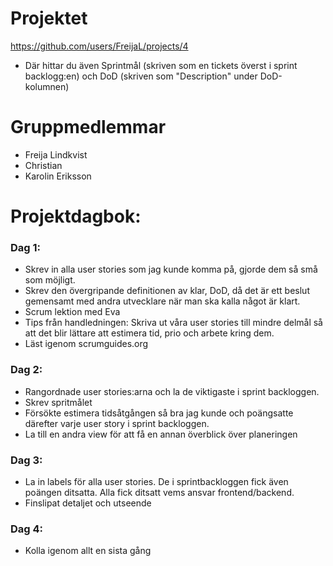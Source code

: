 # Projektet
https://github.com/users/FreijaL/projects/4
- Där hittar du även Sprintmål (skriven som en tickets överst i sprint backlogg:en) och DoD (skriven som "Description" under DoD-kolumnen)

# Gruppmedlemmar
- Freija Lindkvist
- Christian
- Karolin Eriksson

# Projektdagbok:
### Dag 1: 
- Skrev in alla user stories som jag kunde komma på, gjorde dem så små som möjligt. 
- Skrev den övergripande definitionen av klar, DoD, då det är ett beslut gemensamt med andra utvecklare när man ska kalla något är klart. 
- Scrum lektion med Eva 
- Tips från handledningen: 
  Skriva ut våra user stories till mindre delmål så att det blir lättare att estimera tid, prio och arbete kring dem.  
- Läst igenom scrumguides.org 
### Dag 2: 
- Rangordnade user stories:arna och la de viktigaste i sprint backloggen.  
- Skrev spritmålet 
- Försökte estimera tidsåtgången så bra jag kunde och poängsatte därefter varje user story i sprint backloggen.
- La till en andra view för att få en annan överblick över planeringen 
### Dag 3: 
- La in labels för alla user stories. De i sprintbackloggen fick även poängen ditsatta. Alla fick ditsatt vems ansvar frontend/backend. 
- Finslipat detaljet och utseende
### Dag 4: 
- Kolla igenom allt en sista gång
